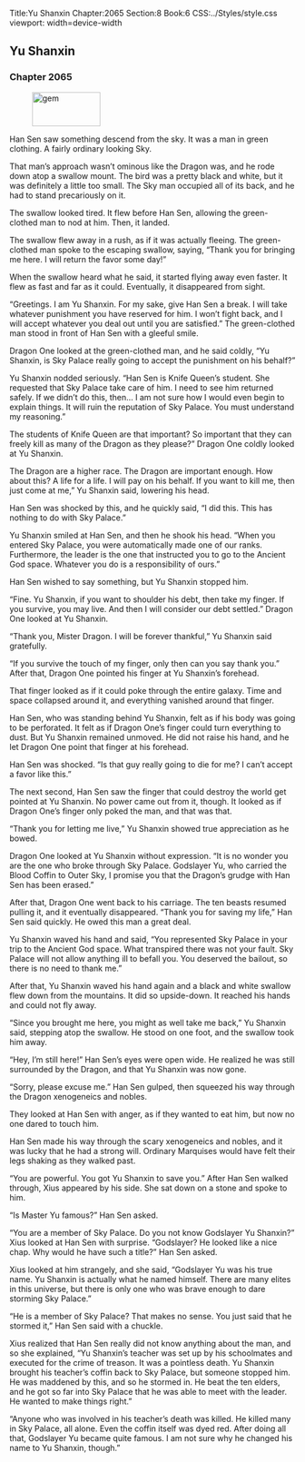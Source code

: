 Title:Yu Shanxin 
Chapter:2065 
Section:8 
Book:6 
CSS:../Styles/style.css 
viewport: width=device-width
  
## Yu Shanxin
### Chapter 2065 
<figure>
	<img src="../Images/gem.gif" alt="gem" id="gem" width="120" height="60" />
</figure>
  

  
  Han Sen saw something descend from the sky. It was a man in green clothing. A fairly ordinary looking Sky.

That man’s approach wasn’t ominous like the Dragon was, and he rode down atop a swallow mount. The bird was a pretty black and white, but it was definitely a little too small. The Sky man occupied all of its back, and he had to stand precariously on it.

The swallow looked tired. It flew before Han Sen, allowing the green-clothed man to nod at him. Then, it landed.

The swallow flew away in a rush, as if it was actually fleeing. The green-clothed man spoke to the escaping swallow, saying, “Thank you for bringing me here. I will return the favor some day!”

When the swallow heard what he said, it started flying away even faster. It flew as fast and far as it could. Eventually, it disappeared from sight.

“Greetings. I am Yu Shanxin. For my sake, give Han Sen a break. I will take whatever punishment you have reserved for him. I won’t fight back, and I will accept whatever you deal out until you are satisfied.” The green-clothed man stood in front of Han Sen with a gleeful smile.

Dragon One looked at the green-clothed man, and he said coldly, “Yu Shanxin, is Sky Palace really going to accept the punishment on his behalf?”

Yu Shanxin nodded seriously. “Han Sen is Knife Queen’s student. She requested that Sky Palace take care of him. I need to see him returned safely. If we didn’t do this, then… I am not sure how I would even begin to explain things. It will ruin the reputation of Sky Palace. You must understand my reasoning.”

The students of Knife Queen are that important? So important that they can freely kill as many of the Dragon as they please?” Dragon One coldly looked at Yu Shanxin.

The Dragon are a higher race. The Dragon are important enough. How about this? A life for a life. I will pay on his behalf. If you want to kill me, then just come at me,” Yu Shanxin said, lowering his head.

Han Sen was shocked by this, and he quickly said, “I did this. This has nothing to do with Sky Palace.”

Yu Shanxin smiled at Han Sen, and then he shook his head. “When you entered Sky Palace, you were automatically made one of our ranks. Furthermore, the leader is the one that instructed you to go to the Ancient God space. Whatever you do is a responsibility of ours.”

Han Sen wished to say something, but Yu Shanxin stopped him.

“Fine. Yu Shanxin, if you want to shoulder his debt, then take my finger. If you survive, you may live. And then I will consider our debt settled.” Dragon One looked at Yu Shanxin.

“Thank you, Mister Dragon. I will be forever thankful,” Yu Shanxin said gratefully.

“If you survive the touch of my finger, only then can you say thank you.” After that, Dragon One pointed his finger at Yu Shanxin’s forehead.

That finger looked as if it could poke through the entire galaxy. Time and space collapsed around it, and everything vanished around that finger.

Han Sen, who was standing behind Yu Shanxin, felt as if his body was going to be perforated. It felt as if Dragon One’s finger could turn everything to dust. But Yu Shanxin remained unmoved. He did not raise his hand, and he let Dragon One point that finger at his forehead.

Han Sen was shocked. “Is that guy really going to die for me? I can’t accept a favor like this.”

The next second, Han Sen saw the finger that could destroy the world get pointed at Yu Shanxin. No power came out from it, though. It looked as if Dragon One’s finger only poked the man, and that was that.

“Thank you for letting me live,” Yu Shanxin showed true appreciation as he bowed.

Dragon One looked at Yu Shanxin without expression. “It is no wonder you are the one who broke through Sky Palace. Godslayer Yu, who carried the Blood Coffin to Outer Sky, I promise you that the Dragon’s grudge with Han Sen has been erased.”

After that, Dragon One went back to his carriage. The ten beasts resumed pulling it, and it eventually disappeared. “Thank you for saving my life,” Han Sen said quickly. He owed this man a great deal.

Yu Shanxin waved his hand and said, “You represented Sky Palace in your trip to the Ancient God space. What transpired there was not your fault. Sky Palace will not allow anything ill to befall you. You deserved the bailout, so there is no need to thank me.”

After that, Yu Shanxin waved his hand again and a black and white swallow flew down from the mountains. It did so upside-down. It reached his hands and could not fly away.

“Since you brought me here, you might as well take me back,” Yu Shanxin said, stepping atop the swallow. He stood on one foot, and the swallow took him away.

“Hey, I’m still here!” Han Sen’s eyes were open wide. He realized he was still surrounded by the Dragon, and that Yu Shanxin was now gone.

“Sorry, please excuse me.” Han Sen gulped, then squeezed his way through the Dragon xenogeneics and nobles.

They looked at Han Sen with anger, as if they wanted to eat him, but now no one dared to touch him.

Han Sen made his way through the scary xenogeneics and nobles, and it was lucky that he had a strong will. Ordinary Marquises would have felt their legs shaking as they walked past.

“You are powerful. You got Yu Shanxin to save you.” After Han Sen walked through, Xius appeared by his side. She sat down on a stone and spoke to him.

“Is Master Yu famous?” Han Sen asked.

“You are a member of Sky Palace. Do you not know Godslayer Yu Shanxin?” Xius looked at Han Sen with surprise. “Godslayer? He looked like a nice chap. Why would he have such a title?” Han Sen asked.

Xius looked at him strangely, and she said, “Godslayer Yu was his true name. Yu Shanxin is actually what he named himself. There are many elites in this universe, but there is only one who was brave enough to dare storming Sky Palace.”

“He is a member of Sky Palace? That makes no sense. You just said that he stormed it,” Han Sen said with a chuckle.

Xius realized that Han Sen really did not know anything about the man, and so she explained, “Yu Shanxin’s teacher was set up by his schoolmates and executed for the crime of treason. It was a pointless death. Yu Shanxin brought his teacher’s coffin back to Sky Palace, but someone stopped him. He was maddened by this, and so he stormed in. He beat the ten elders, and he got so far into Sky Palace that he was able to meet with the leader. He wanted to make things right.”

“Anyone who was involved in his teacher’s death was killed. He killed many in Sky Palace, all alone. Even the coffin itself was dyed red. After doing all that, Godslayer Yu became quite famous. I am not sure why he changed his name to Yu Shanxin, though.”
